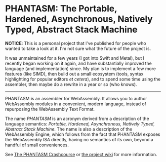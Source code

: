 PHANTASM: The Portable, Hardened, Asynchronous, Natively Typed, Abstract Stack Machine
======================================================================================

**NOTICE**: This is a personal project that I've published for people who wanted to
take a look at it. I'm not sure what the future of the project is.

It was unmaintained for a few years (I got into Swift and Metal), but I recently began
working on it again, and have substantially improved the language (and implementation)
since. My plan is to implement a few more features (like SIMD), then build out a small
ecosystem (tools, syntax highlighting for popular editors *et cetera*), and to spend
some time using the assembler, then maybe do a rewrite in a year or so (who knows).

--------------------------------------------------------------------------------------

PHANTASM is an assembler for WebAssembly. It allows you to author WebAssembly modules
in a convenient, modern language, instead of repurposing the WebAssembly Text Format.

The name *PHANTASM* is an acronym derived from a description of the language semantics:
*Portable, Hardened, Asynchronous, Natively Typed, Abstract Stack Machine*. The name is
also a description of the WebAssembly Engine, which follows from the fact that PHANTASM
exposes the WebAssembly ISA directly, having no semantics of its own, beyond a handful
of small conveniences.

See [The PHANTASM Crashcourse][0] or [the project wiki][1] for more information.

[0]: https://github.com/7ombie/phantasm/blob/main/docs/crashcourse.pdf
[1]: https://github.com/7ombie/phantasm/wiki
